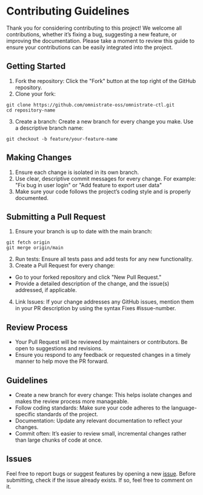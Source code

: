 # Contributing Guidelines

Thank you for considering contributing to this project! We welcome all contributions, whether it’s fixing a bug, suggesting a new feature, or improving the documentation. Please take a moment to review this guide to ensure your contributions can be easily integrated into the project.

## Getting Started

1. Fork the repository: Click the "Fork" button at the top right of the GitHub repository.
2. Clone your fork:

```
git clone https://github.com/omnistrate-oss/omnistrate-ctl.git
cd repository-name
```

3. Create a branch: Create a new branch for every change you make. Use a descriptive branch name:

```
git checkout -b feature/your-feature-name
```

## Making Changes

1. Ensure each change is isolated in its own branch.
2. Use clear, descriptive commit messages for every change. For example:
   "Fix bug in user login" or "Add feature to export user data"
3. Make sure your code follows the project’s coding style and is properly documented.

## Submitting a Pull Request

1. Ensure your branch is up to date with the main branch:

```
git fetch origin
git merge origin/main
```

2. Run tests: Ensure all tests pass and add tests for any new functionality.
3. Create a Pull Request for every change:

- Go to your forked repository and click "New Pull Request."
- Provide a detailed description of the change, and the issue(s) addressed, if applicable.

4. Link Issues: If your change addresses any GitHub issues, mention them in your PR description by using the syntax Fixes #issue-number.

## Review Process

- Your Pull Request will be reviewed by maintainers or contributors. Be open to suggestions and revisions.
- Ensure you respond to any feedback or requested changes in a timely manner to help move the PR forward.

## Guidelines

- Create a new branch for every change: This helps isolate changes and makes the review process more manageable.
- Follow coding standards: Make sure your code adheres to the language-specific standards of the project.
- Documentation: Update any relevant documentation to reflect your changes.
- Commit often: It’s easier to review small, incremental changes rather than large chunks of code at once.

## Issues

Feel free to report bugs or suggest features by opening a new [issue](https://github.com/omnistrate-oss/omnistrate-ctl/issues). Before submitting, check if the issue already exists. If so, feel free to comment on it.
